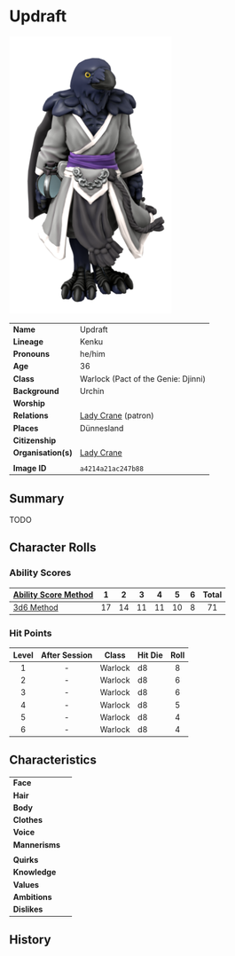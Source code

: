 # Updraft

<img src="https://raw.githubusercontent.com/jesskelsall/astarus-images/main/characters/portraits/a4214a21ac247b88.png" height="500" />

|||
| --- | --- |
| **Name** | Updraft | character.4
| **Lineage** | Kenku |
| **Pronouns** | he/him |
| **Age** | 36 |
| **Class** | Warlock (Pact of the Genie: Djinni) |
| **Background** | Urchin |
| **Worship** | |
| **Relations** | [Lady Crane](../organisations/lady-crane.md) (patron) |
| **Places** | Dünnesland |
| **Citizenship** | |
| **Organisation(s)** | [Lady Crane](../organisations/lady-crane.md) |
|||
| **Image ID** | `a4214a21ac247b88` |

## Summary

TODO

## Character Rolls

### Ability Scores

| [Ability Score Method](../mechanics/ability-score-method/ability-score-method.md) | 1 | 2 | 3 | 4 | 5 | 6 | Total |
| --- |:---:|:---:|:---:|:---:|:---:|:---:|:---:|
| [3d6 Method](../mechanics/ability-score-method/3d6-method.md) | 17 | 14 | 11 | 11 | 10 | 8 | 71 |

### Hit Points

| Level | After Session | Class | Hit Die | Roll |
|:---:|:---:| --- | --- |:---:|
| 1 | - | Warlock | d8 | 8 |
| 2 | - | Warlock | d8 | 6 |
| 3 | - | Warlock | d8 | 6 |
| 4 | - | Warlock | d8 | 5 |
| 5 | - | Warlock | d8 | 4 |
| 6 | - | Warlock | d8 | 4 |

## Characteristics

| | |
| --- | --- |
| **Face** | | characteristics.2
| **Hair** | |
| **Body** | |
| **Clothes** | |
| **Voice** | |
| **Mannerisms** | |
| | |
| **Quirks** | |
| **Knowledge** | |
| **Values** | |
| **Ambitions** | |
| **Dislikes** | |

## History
